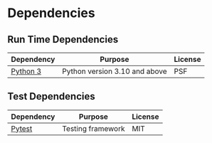 # Dependencies

## Run Time Dependencies

| Dependency                    | Purpose                       | License            |
|-------------------------------|-------------------------------|--------------------|
| [Python 3][python]            | Python version 3.10 and above | PSF                |


## Test Dependencies

| Dependency                    | Purpose                           | License           |
|-------------------------------|-----------------------------------|-------------------|
| [Pytest][pytest]              | Testing framework                 | MIT               |



[python]: https://docs.python.org

[pytest]: https://docs.pytest.org/en/stable/
